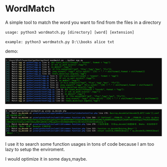# WordMatch
A simple tool to match the word you want to find from the files in a directory

`usage: python3 wordmatch.py [directory] [word] [extension]`

 `example: python3 wordmatch.py D:\\books alice txt`

demo:

 ![1.png](pic/1.PNG)

 ![2.png](pic/2.PNG)

I use it to search some function usages in tons of code because I am too lazy to setup the enviroment.


I would optimize it in some days,maybe.